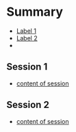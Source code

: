 # Summary

* [Label 1](label1.md)
* [Label 2](label2.md)
* 
## Session 1

* [content of session](/session1/content.md)

## Session 2

* [content of session](/session2/content.md)
